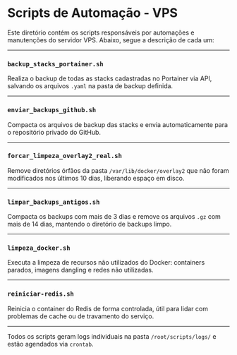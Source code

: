 # Scripts de Automação - VPS

Este diretório contém os scripts responsáveis por automações e manutenções do servidor VPS. Abaixo, segue a descrição de cada um:

---

### `backup_stacks_portainer.sh`
Realiza o backup de todas as stacks cadastradas no Portainer via API, salvando os arquivos `.yaml` na pasta de backup definida.

---

### `enviar_backups_github.sh`
Compacta os arquivos de backup das stacks e envia automaticamente para o repositório privado do GitHub.

---

### `forcar_limpeza_overlay2_real.sh`
Remove diretórios órfãos da pasta `/var/lib/docker/overlay2` que não foram modificados nos últimos 10 dias, liberando espaço em disco.

---

### `limpar_backups_antigos.sh`
Compacta os backups com mais de 3 dias e remove os arquivos `.gz` com mais de 14 dias, mantendo o diretório de backups limpo.

---

### `limpeza_docker.sh`
Executa a limpeza de recursos não utilizados do Docker: containers parados, imagens dangling e redes não utilizadas.

---

### `reiniciar-redis.sh`
Reinicia o container do Redis de forma controlada, útil para lidar com problemas de cache ou de travamento do serviço.

---

Todos os scripts geram logs individuais na pasta `/root/scripts/logs/` e estão agendados via `crontab`.

